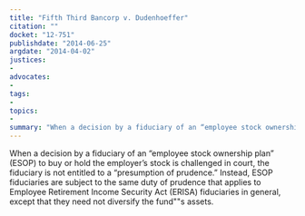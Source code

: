 ```yaml
---
title: "Fifth Third Bancorp v. Dudenhoeffer"
citation: ""
docket: "12-751"
publishdate: "2014-06-25"
argdate: "2014-04-02"
justices:
- 
advocates:
- 
tags:
- 
topics:
- 
summary: "When a decision by a fiduciary of an “employee stock ownership plan” (ESOP) to buy or hold the employer’s stock is challenged in court, the fiduciary is not entitled to a “presumption of prudence.” Instead, ESOP fiduciaries are subject to the same duty of prudence that applies to Employee Retirement Income Security Act (ERISA) fiduciaries in general, except that they need not diversify the fund""s assets."
---
```

When a decision by a fiduciary of an “employee stock ownership plan” (ESOP) to buy or hold the employer’s stock is challenged in court, the fiduciary is not entitled to a “presumption of prudence.” Instead, ESOP fiduciaries are subject to the same duty of prudence that applies to Employee Retirement Income Security Act (ERISA) fiduciaries in general, except that they need not diversify the fund""s assets.

